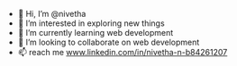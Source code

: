 - 👋 Hi, I’m @nivetha
- 👀 I’m interested in exploring new things 
- 🌱 I’m currently learning web development
- 💞️ I’m looking to collaborate on web development
- 📫 reach me www.linkedin.com/in/nivetha-n-b84261207


<!---
nivetha-o2/nivetha-o2 is a ✨ special ✨ repository because its `README.md` (this file) appears on your GitHub profile.
You can click the Preview link to take a look at your changes.
--->
